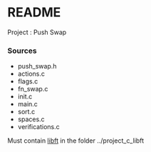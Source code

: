 # README #

Project : Push Swap

### Sources ###

* push_swap.h
* actions.c
* flags.c
* fn_swap.c
* init.c
* main.c
* sort.c
* spaces.c
* verifications.c

Must contain [libft](https://github.com/gaetanpueo/project_c_libft) in the folder ../project_c_libft
